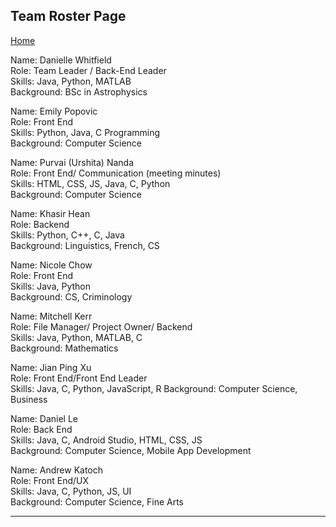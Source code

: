## Team Roster Page   

[Home](README.md)   

Name: Danielle Whitfield   
Role: Team Leader / Back-End Leader   
Skills: Java, Python, MATLAB   
Background: BSc in Astrophysics   

Name: Emily Popovic   
Role: Front End   
Skills: Python, Java, C Programming   
Background: Computer Science   

Name: Purvai (Urshita) Nanda   
Role: Front End/ Communication (meeting minutes)   
Skills: HTML, CSS, JS, Java, C, Python   
Background: Computer Science   

Name: Khasir Hean   
Role: Backend   
Skills: Python, C++, C, Java   
Background: Linguistics, French, CS   

Name: Nicole Chow   
Role: Front End   
Skills: Java, Python   
Background: CS, Criminology   

Name: Mitchell Kerr   
Role: File Manager/ Project Owner/ Backend   
Skills: Java, Python, MATLAB, C   
Background: Mathematics   

Name: Jian Ping Xu                    
Role: Front End/Front End Leader             
Skills: Java, C, Python, JavaScript, R
Background: Computer Science, Business       

Name: Daniel Le       
Role: Back End       
Skills: Java, C, Android Studio, HTML, CSS, JS           
Background: Computer Science, Mobile App Development       

Name: Andrew Katoch       
Role: Front End/UX                
Skills: Java, C, Python, JS, UI                                                                                   
Background: Computer Science, Fine Arts     

-------------------------------------------------
